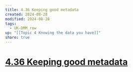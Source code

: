 ```yaml
---
title: 4.36 Keeping good metadata
created: 2024-08-28
modified: 2024-08-28
tags:
  - UK-DMM_row
up: "[[Topic 4 Knowing the data you have]]"
share: true
---
```

# [4.36 Keeping good metadata](4.36%20Keeping%20good%20metadata.md)

